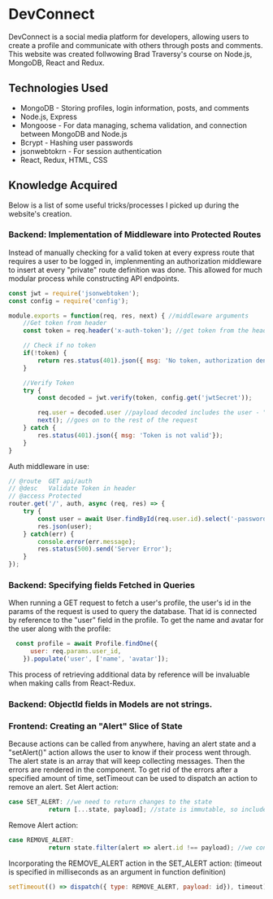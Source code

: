 # DevConnect
DevConnect is a social media platform for developers, allowing users to create a profile and communicate with others through posts and comments. This website was created follwowing Brad Traversy's course on Node.js, MongoDB, React and Redux.
## Technologies Used
* MongoDB - Storing profiles, login information, posts, and comments
* Node.js, Express
* Mongoose - For data managing, schema validation, and connection between MongoDB and Node.js
* Bcrypt - Hashing user passwords
* jsonwebtokrn - For session authentication
* React, Redux, HTML, CSS 
## Knowledge Acquired
Below is a list of some useful tricks/processes I picked up during the website's creation.
### Backend: Implementation of Middleware into Protected Routes
Instead of manually checking for a valid token at every express route that requires a user to be logged in, implenmenting an authorization middleware to insert at every "private" route definition was done. This allowed for much modular process while constructing API endpoints. 
```javascript
const jwt = require('jsonwebtoken');
const config = require('config');

module.exports = function(req, res, next) { //middleware arguments
    //Get token from header
    const token = req.header('x-auth-token'); //get token from the header

    // Check if no token 
    if(!token) {
        return res.status(401).json({ msg: 'No token, authorization denied'}); //ends here
    } 

    //Verify Token
    try {
        const decoded = jwt.verify(token, config.get('jwtSecret'));

        req.user = decoded.user //payload decoded includes the user - "req.user" now can be accessed in the route. 
        next(); //goes on to the rest of the request
    } catch {
        res.status(401).json({ msg: 'Token is not valid'});
    }
}
```
Auth middleware in use:
```javascript
// @route  GET api/auth
// @desc   Validate Token in header
// @access Protected
router.get('/', auth, async (req, res) => {
    try {
        const user = await User.findById(req.user.id).select('-password');
        res.json(user);
    } catch(err) {
        console.error(err.message);
        res.status(500).send('Server Error');
    }
});
```
### Backend: Specifying fields Fetched in Queries
When running a GET request to fetch a user's profile, the user's id in the params of the request is used to query the database. That id is connected by reference to the "user" field in the profile. To get the name and avatar for the user along with the profile: 
```javascript
  const profile = await Profile.findOne({
      user: req.params.user_id,
    }).populate('user', ['name', 'avatar']);
```
This process of retrieving additional data by reference will be invaluable when making calls from React-Redux.

### Backend: ObjectId fields in Models are not strings. 
### Frontend: Creating an "Alert" Slice of State
Because actions can be called from anywhere, having an alert state and a "setAlert()" action allows the user to know if their process went through. The alert state is an array that will keep collecting messages. Then the errors are rendered in the component. To get rid of the errors after a specified amount of time, setTimeout can be used to dispatch an action to remove an alert. 
Set Alert action: 
```javascript
case SET_ALERT: //we need to return changes to the state
           return [...state, payload]; //state is immutable, so include any state present
```
Remove Alert action:
```javascript
case REMOVE_ALERT:
           return state.filter(alert => alert.id !== payload); //we control payload in dispatch
```
Incorporating the REMOVE_ALERT action in the SET_ALERT action: (timeout is specified in milliseconds as an argument in function definition)
```javascript
setTimeout(() => dispatch({ type: REMOVE_ALERT, payload: id}), timeout)
```



